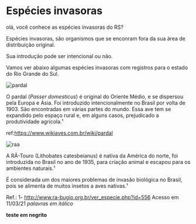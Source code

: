 
# Espécies invasoras
olá, você conhece as espécies invasoras do RS?

Espécies invasoras, são organismos que se enconram fora da sua área de distribuição original.

Sua introdução pode ser intencional ou não.

Vamos ver abaixo algumas espécies invasoras com registros para o estado do Rio Grande do Sul.


![pardal](https://user-images.githubusercontent.com/84736761/119880426-9f657b80-bf02-11eb-954c-f47502286f87.png)

 O pardal (*Passer domesticus*) é original do
Oriente Médio, e se dispersou pela Europa e
Ásia.
Foi introduzido intencionalmente no Brasil por
volta de 1903.
São encontradas em várias partes do mundo.
Essa ave tem se expandido pelo espaço rural e,
em alguns casos, prejudicado a produtividade
agrícola.¹

ref:https://www.wikiaves.com.br/wiki/pardal

![raa](https://user-images.githubusercontent.com/84736761/119882851-421ef980-bf05-11eb-935d-886c9c7782b5.png)


A RÃ-Touro (Lithobates catesbeianus) é nativa
da América do norte, foi introduzida no Brasil
no ano de 1935, para criação animal e escapou
para os ambientes naturais.¹

É considerada um dos maiores problemas de
invasão biológica no Brasil, pois se alimenta
de muitos insetos a aves nativas.¹

Ref.:  1- http://www.ra-bugio.org.br/ver_especie.php?id=556 Acesso em 11/03/21
*palavras em itálico*


**teste em negrito**
